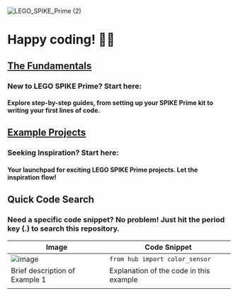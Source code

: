 ![LEGO_SPIKE_Prime (2)](https://github.com/tconey01/legospikeprime-repo/assets/119706185/57541aa3-a0eb-41f1-a89f-007c188684f1)

# Happy coding! 🚀🔧

## [The Fundamentals](TheFundamentals)
### New to LEGO SPIKE Prime? Start here:
#### Explore step-by-step guides, from setting up your SPIKE Prime kit to writing your first lines of code.

## [Example Projects](ExampleProjects)
### Seeking Inspiration? Start here:
#### Your launchpad for exciting LEGO SPIKE Prime projects. Let the inspiration flow!

## **Quick Code Search**
### Need a specific code snippet? No problem! Just hit the period key (.) to search this repository.


| Image                           | Code Snippet                           |
|---------------------------------|----------------------------------------|
| ![image](https://github.com/tconey01/legospikeprime-repo/assets/119706185/c7753d20-8fa2-426f-b74f-a9d7996381a7) |  `from hub import color_sensor`              |
| Brief description of Example 1              | Explanation of the code in this example |
|                                             |                                         |

